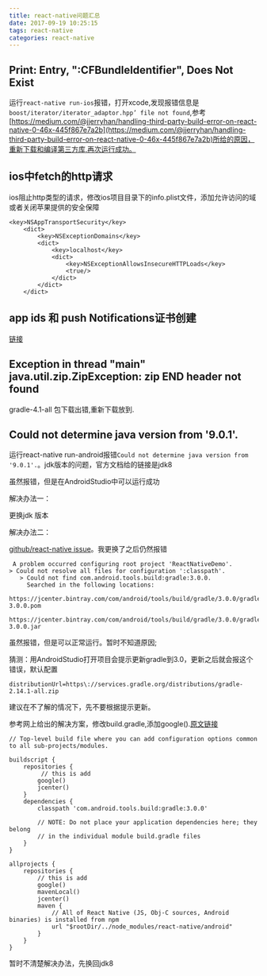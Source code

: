 ```yaml
---
title: react-native问题汇总
date: 2017-09-19 10:25:15
tags: react-native
categories: react-native
---
```


## Print: Entry, ":CFBundleIdentifier", Does Not Exist

运行`react-native run-ios`报错，打开xcode,发现报错信息是`boost/iterator/iterator_adaptor.hpp’ file not found`,参考[https://medium.com/@jjerryhan/handling-third-party-build-error-on-react-native-0-46x-445f867e7a2b](https://medium.com/@jjerryhan/handling-third-party-build-error-on-react-native-0-46x-445f867e7a2b)所给的原因，重新下载和编译第三方库,再次运行成功。

## ios中fetch的http请求

ios阻止http类型的请求，修改ios项目目录下的info.plist文件，添加允许访问的域或者关闭苹果提供的安全保障

```
<key>NSAppTransportSecurity</key>
    <dict>
        <key>NSExceptionDomains</key>
        <dict>
            <key>localhost</key>
            <dict>
                <key>NSExceptionAllowsInsecureHTTPLoads</key>
                <true/>
            </dict>
        </dict>
    </dict>

```

## app ids 和 push Notifications证书创建

[链接](www.jianshu.com/p/78282e16db66)

## Exception in thread "main" java.util.zip.ZipException: zip END header not found

gradle-4.1-all 包下载出错,重新下载放到.
 

## Could not determine java version from '9.0.1'.

运行react-native run-android报错`Could not determine java version from '9.0.1'.`。jdk版本的问题，官方文档给的链接是jdk8

虽然报错，但是在AndroidStudio中可以运行成功
 
 解决办法一： 

 更换jdk 版本

 解决办法二：

 [github/react-native issue](https://github.com/facebook/react-native/issues/16536)。我更换了之后仍然报错

```
 A problem occurred configuring root project 'ReactNativeDemo'.
> Could not resolve all files for configuration ':classpath'.
   > Could not find com.android.tools.build:gradle:3.0.0.
     Searched in the following locations:
         https://jcenter.bintray.com/com/android/tools/build/gradle/3.0.0/gradle-3.0.0.pom
         https://jcenter.bintray.com/com/android/tools/build/gradle/3.0.0/gradle-3.0.0.jar

```

虽然报错，但是可以正常运行。暂时不知道原因;

猜测：用AndroidStudio打开项目会提示更新gradle到3.0，更新之后就会报这个错误，默认配置

```
distributionUrl=https\://services.gradle.org/distributions/gradle-2.14.1-all.zip
```

建议在不了解的情况下，先不要根据提示更新。


参考网上给出的解决方案，修改build.gradle,添加google().[原文链接](http://blog.csdn.net/zhouxianling233/article/details/78359217)

```
// Top-level build file where you can add configuration options common to all sub-projects/modules.

buildscript {
    repositories {
         // this is add
        google()
        jcenter()
    }
    dependencies {
        classpath 'com.android.tools.build:gradle:3.0.0'

        // NOTE: Do not place your application dependencies here; they belong
        // in the individual module build.gradle files
    }
}

allprojects {
    repositories {
        // this is add
        google()
        mavenLocal()
        jcenter()
        maven {
            // All of React Native (JS, Obj-C sources, Android binaries) is installed from npm
            url "$rootDir/../node_modules/react-native/android"
        }
    }
}
```

暂时不清楚解决办法，先换回jdk8